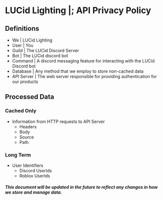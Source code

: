 # LUCid Lighting |; API Privacy Policy

## Definitions
- We | LUCid Lighting
- User | You
- Guild | The LUCid Discord Server
- Bot | The LUCid discord bot
- Command | A discord messaging feature for interacting with the LUCid Discord bot
- Database | Any method that we employ to store non-cached data
- API Server | The web server responsible for providing authentication for our products


## Processed Data

### Cached Only
- Information from HTTP requests to API Server
    - Headers
    - Body
    - Source
    - Path

### Long Term 
- User Identifiers
    - Discord UserIds
    - Roblox UserIds


##### This document will be updated in the future to reflect any changes in how we store and manage data. 
